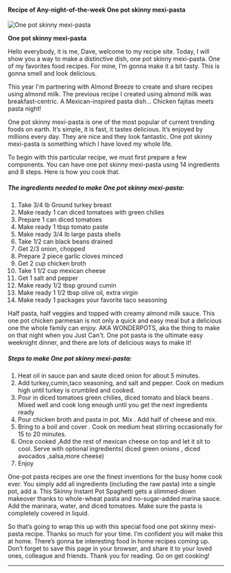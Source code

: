             

#### Recipe of Any-night-of-the-week One pot skinny mexi-pasta

![One pot skinny mexi-pasta](https://img-global.cpcdn.com/recipes/6600733445586944/751x532cq70/one-pot-skinny-mexi-pasta-recipe-main-photo.jpg)

**One pot skinny mexi-pasta**

Hello everybody, it is me, Dave, welcome to my recipe site. Today, I will show you a way to make a distinctive dish, one pot skinny mexi-pasta. One of my favorites food recipes. For mine, I’m gonna make it a bit tasty. This is gonna smell and look delicious.

This year I'm partnering with Almond Breeze to create and share recipes using almond milk. The previous recipe I created using almond milk was breakfast-centric. A Mexican-inspired pasta dish… Chicken fajitas meets pasta night!

One pot skinny mexi-pasta is one of the most popular of current trending foods on earth. It’s simple, it is fast, it tastes delicious. It’s enjoyed by millions every day. They are nice and they look fantastic. One pot skinny mexi-pasta is something which I have loved my whole life.

To begin with this particular recipe, we must first prepare a few components. You can have one pot skinny mexi-pasta using 14 ingredients and 8 steps. Here is how you cook that.

##### The ingredients needed to make One pot skinny mexi-pasta:

1.  Take 3/4 lb Ground turkey breast
2.  Make ready 1 can diced tomatoes with green chilies
3.  Prepare 1 can diced tomatoes
4.  Make ready 1 tbsp tomato paste
5.  Make ready 3/4 lb large pasta shells
6.  Take 1/2 can black beans drained
7.  Get 2/3 onion, chopped
8.  Prepare 2 piece garlic cloves minced
9.  Get 2 cup chicken broth
10.  Take 1 1/2 cup mexican cheese
11.  Get 1 salt and pepper
12.  Make ready 1/2 tbsp ground cumin
13.  Make ready 1 1/2 tbsp olive oil, extra virgin
14.  Make ready 1 packages your favorite taco seasoning

Half pasta, half veggies and topped with creamy almond milk sauce. This one pot chicken parmesan is not only a quick and easy meal but a delicious one the whole family can enjoy. AKA WONDERPOTS, aka the thing to make on that night when you Just Can't. One pot pasta is the ultimate easy weeknight dinner, and there are lots of delicious ways to make it!

##### Steps to make One pot skinny mexi-pasta:

1.  Heat oil in sauce pan and saute diced onion for about 5 minutes.
2.  Add turkey,cumin,taco seasoning, and salt and pepper. Cook on medium high until turkey is crumbled and cooked.
3.  Pour in diced tomatoes green chilies, diced tomato and black beans . Mixed well and cook long enough until you get the next ingredients ready
4.  Pour chicken broth and pasta in pot. Mix . Add half of cheese and mix.
5.  Bring to a boil and cover . Cook on medium heat stirring occasionally for 15 to 20 minutes.
6.  Once cooked ,Add the rest of mexican cheese on top and let it sit to cool. Serve with optional ingredients( diced green onions , diced avocados ,salsa,more cheese)
7.  Enjoy

One-pot pasta recipes are one the finest inventions for the busy home cook ever. You simply add all ingredients (including the raw pasta) into a single pot, add a. This Skinny Instant Pot Spaghetti gets a slimmed-down makeover thanks to whole-wheat pasta and no-sugar-added marina sauce. Add the marinara, water, and diced tomatoes. Make sure the pasta is completely covered in liquid.

So that’s going to wrap this up with this special food one pot skinny mexi-pasta recipe. Thanks so much for your time. I’m confident you will make this at home. There’s gonna be interesting food in home recipes coming up. Don’t forget to save this page in your browser, and share it to your loved ones, colleague and friends. Thank you for reading. Go on get cooking!

* * *